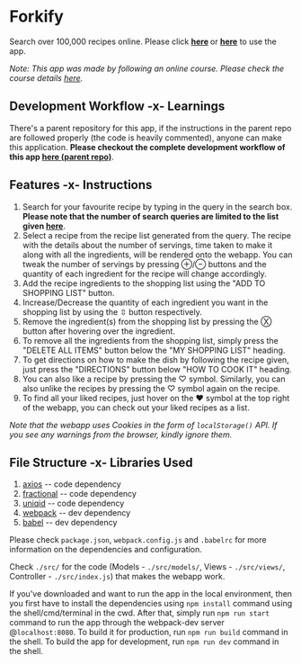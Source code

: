 # Forkify

Search over 100,000 recipes online. Please click <strong>[here](https://forkify-ram.netlify.com/) </strong>or <strong>[here](https://forkify.chsriram.repl.co/)</strong> to use the app.

*Note: This app was made by following an online course. Please check the course details [here](https://www.udemy.com/course/the-complete-javascript-course/).*

## Development Workflow -x- Learnings

There's a parent repository for this app, if the instructions in the parent repo are followed properly (the code is heavily commented), anyone can make this application. <strong>Please checkout the complete development workflow of this app [here (parent repo)](https://github.com/Ch-sriram/JavaScript#forkify-app-development-path-modern-js-es6-npm-babel-webpackforkify_project)</strong>.

## Features -x- Instructions

1. Search for your favourite recipe by typing in the query in the search box. <strong>Please note that the number of search queries are limited to the list given [here](https://forkify-api.herokuapp.com/phrases.html)</strong>.
2. Select a recipe from the recipe list generated from the query. The recipe with the details about the number of servings, time taken to make it along with all the ingredients, will be rendered onto the webapp. You can tweak the number of servings by pressing &#8853;/&#8854; buttons and the quantity of each ingredient for the recipe will change accordingly.
3. Add the recipe ingredients to the shopping list using the "ADD TO SHOPPING LIST" button. 
4. Increase/Decrease the quantity of each ingredient you want in the shopping list by using the &#x21f3; button respectively.
5. Remove the ingredient(s) from the shopping list by pressing the &#x24cd; button after hovering over the ingredient.
6. To remove all the ingredients from the shopping list, simply press the "DELETE ALL ITEMS" button below the "MY SHOPPING LIST" heading.
7. To get directions on how to make the dish by following the recipe given, just press the "DIRECTIONS" button below "HOW TO COOK IT" heading.
8. You can also like a recipe by pressing the &#x2661; symbol. Similarly, you can also unlike the recipes by pressing the &#x2661; symbol again on the recipe.
9. To find all your liked recipes, just hover on the &#x2764; symbol at the top right of the webapp, you can check out your liked recipes as a list. 

*Note that the webapp uses Cookies in the form of <code>localStorage()</code> API. If you see any warnings from the browser, kindly ignore them.*


## File Structure -x- Libraries Used

1. [axios](https://github.com/axios/axios) -- code dependency
2. [fractional](https://github.com/ekg/fraction.js/)    -- code dependency
3. [uniqid](https://github.com/adamhalasz/uniqid)   -- code dependency
4. [webpack](https://webpack.js.org/guides/getting-started/)  -- dev dependency
5. [babel](https://babeljs.io/docs/en/usage)    -- dev dependency

Please check <code>package.json</code>, <code>webpack.config.js</code> and <code>.babelrc</code> for more information on the dependencies and configuration.

Check <code>./src/</code> for the code (Models - <code>./src/models/</code>, Views - <code>./src/views/</code>, Controller - <code>./src/index.js</code>) that makes the webapp work.

If you've downloaded and want to run the app in the local environment, then you first have to install the dependencies using <code>npm install</code> command using the shell/cmd/terminal in the cwd. After that, simply run <code>npm run start</code> command to run the app through the webpack-dev server @<code>localhost:8080</code>. To build it for production, run <code>npm run build</code> command in the shell. To build the app for development, run <code>npm run dev</code> command in the shell.